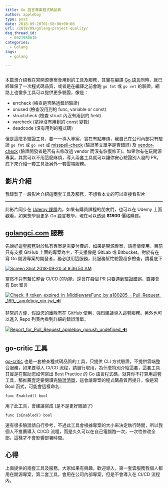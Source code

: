 ```yaml
---
title: Go 語言專案程式碼品質
author: appleboy
type: post
date: 2018-09-20T01:58:00+00:00
url: /2018/09/golang-project-quality/
dsq_thread_id:
  - 6921980610
categories:
  - Golang
tags:
  - golang

---
```

[<img src="https://i2.wp.com/farm1.staticflickr.com/805/39050902230_b1d91bc120_z.jpg?w=840&#038;ssl=1" alt="" data-recalc-dims="1" />][1]

本篇想介紹我在寫開源專案會用到的工具及服務，其實在編譯 [Go 語言][2]同時，就已經確保了一次程式碼品質，或者是在編譯之前會跑 `go fmt` 或 `go vet` 的驗證，網路上也蠻多工具可以提供更多驗證，像是：

  * errcheck (檢查是否略過錯誤驗證)
  * unused (檢查沒用到的 func, variable or const)
  * structcheck (檢查 struct 內沒有用到的 field)
  * varcheck (拿掉沒有用到的 const 變數)
  * deadcode (沒有用到的程式碼)

但是這麼多驗證工具，要一一導入專案，實在有點麻煩，我自己在公司內部只有驗證 `go fmt` 或 `go vet` 或 [misspell-check][3] (驗證英文單字是否錯誤) 及 [vendor-check][4] (驗證開發者是否有去修改過 vendor 而沒有恢復修正)。如果你有在玩開源專案，其實可以不用這麼麻煩，導入兩套工具就可以讓你安心驗證別人發的 PR。底下來介紹一套工具及另外一套雲端服務。

<!--more-->

## 影片介紹

我錄製了一段影片介紹這兩套工具及服務，不想看本文的可以直接看影片

* * *

此影片同步在 [Udemy 課程][5]內，如果有購買課程的朋友們，也可以在 Udemy 上面觀看，如果想學習更多 Go 語言教學，現在可以透過 **$1800** 價格購買。

## [golangci.com][6] 服務

先說好這[套服務][6]對於私有專案是需要付費的，如果是開源專案，請盡情使用，目前只有支援 GitHub 上面的專案為主，不支援像是 GitLab 或 Bitbucket。對於有在寫 Go 開源專案的開發者，務必啟用這服務，此服務幫忙驗證超多檢查，請看底下

[<img src="https://i0.wp.com/farm2.staticflickr.com/1862/44793421681_3904269fcb_z.jpg?w=840&#038;ssl=1" alt="Screen Shot 2018-09-20 at 9.36.50 AM" data-recalc-dims="1" />][7]

當然不只有幫忙整合 CI/CD 的功能，還會在每個 PR 只要遇到驗證錯誤，直接會有 Bot 留言

[<img src="https://i0.wp.com/farm2.staticflickr.com/1897/43883330085_69c9627d22_z.jpg?w=840&#038;ssl=1" alt="Check_if_token_expired_in_MiddlewareFunc_by_a180285_·_Pull_Request__169_·_appleboy_gin-jwt_🔊" data-recalc-dims="1" />][8]

非常的方便，假設您的團隊有在 GitHub 使用，強烈建議導入這套服務。另外也可以進入 Repo 列表內看到詳細的錯誤清單。

[<img src="https://i0.wp.com/farm2.staticflickr.com/1896/29857249697_2257aee20f_z.jpg?w=840&#038;ssl=1" alt="Report_for_Pull_Request_appleboy_gorush_undefined_🔊" data-recalc-dims="1" />][9]

## go-critic 工具

[go-critic][10] 也是一套檢查程式碼品質的工具，只提供 CLI 方式驗證，不提供雲端整合服務，如果要導入 CI/CD 流程，請自行取用，為什麼特別介紹這套，這套工具其實是在幫助您如何寫出 Best Practice 的 Go 語言程式碼，就算你不打算用這套工具，那推薦壹定要閱讀完[驗證清單][11]，這會讓專案的程式碼品質再提升。像是寫 Bool 函式，可能會這樣命名:

<pre><code class="language-go">func Enabled() bool</code></pre>

用了此工具，會建議寫成 (是不是更好閱讀了)

<pre><code class="language-go">func IsEnabled() bool</code></pre>

還有很多驗證請自行參考，不過此工具會根據專案的大小來決定執行時間，所以我個人不推薦導入 CI/CD 流程，而是久久可以在自己電腦跑一次，一次性修改全部，這樣才不會影響部署時間。

## 心得

上面提供的兩套工具及服務，大家如果有興趣，歡迎導入，第一套雲服務我個人都用在開源專案，第二套工具，會用在公司內部專案，但是不會導入在 CI/CD 流程內。

 [1]: https://i2.wp.com/farm1.staticflickr.com/805/39050902230_b1d91bc120_z.jpg?ssl=1
 [2]: https://golang.org
 [3]: github.com/client9/misspell
 [4]: https://github.com/kardianos/govendor
 [5]: https://www.udemy.com/golang-fight/?couponCode=GOLANG-TOP
 [6]: https://golangci.com/
 [7]: https://www.flickr.com/photos/appleboy/44793421681/in/dateposted-public/ "Screen Shot 2018-09-20 at 9.36.50 AM"
 [8]: https://www.flickr.com/photos/appleboy/43883330085/in/dateposted-public/ "Check_if_token_expired_in_MiddlewareFunc_by_a180285_·_Pull_Request__169_·_appleboy_gin-jwt_🔊"
 [9]: https://www.flickr.com/photos/appleboy/29857249697/in/dateposted-public/ "Report_for_Pull_Request_appleboy_gorush_undefined_🔊"
 [10]: https://go-critic.github.io/
 [11]: https://go-critic.github.io/overview.html